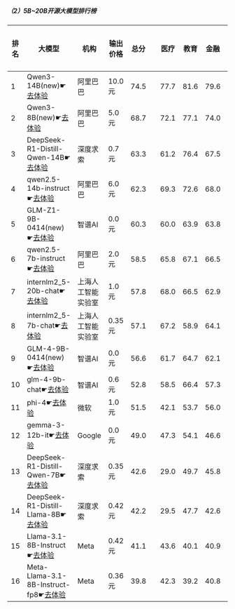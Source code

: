 ##### （2）5B~20B开源大模型排行榜
|排名|大模型|机构|输出价格|总分| |医疗|教育|金融|法律|行政公务|心理健康|推理与数学计算|语言与指令遵从|
|---|-----|---|-------|---|-|----|---|---|---|------|-------|-----------|------------|
|1|Qwen3-14B(new)☛[去体验](https://nonelinear.com/static/modelcompare.html?type=open-source)|阿里巴巴|10.0元|74.5| |        77.7|81.6|79.6|62.2|        73.3|63.4|        79.7|78.5|
|2|Qwen3-8B(new)☛[去体验](https://nonelinear.com/static/modelcompare.html?type=open-source)|阿里巴巴|5.0元|68.7| |        72.1|77.1|74.0|54.4|        53.3|65.8|        74.4|78.7|
|3|DeepSeek-R1-Distill-Qwen-14B☛[去体验](https://nonelinear.com/static/modelcompare.html?type=open-source)|深度求索|0.7元|63.3| |        61.2|76.4|67.5|40.2|        66.5|55.6|        67.2|72.1|
|4|qwen2.5-14b-instruct☛[去体验](https://nonelinear.com/static/modelcompare.html?type=open-source)|阿里巴巴|6.0元|62.3| |        69.3|72.6|68.0|45.4|        61.0|56.1|        53.1|73.1|
|5|GLM-Z1-9B-0414(new)☛[去体验](https://nonelinear.com/static/modelcompare.html?type=open-source)|智谱AI|0.0元|60.3| |        60.0|63.9|63.8|31.5|        75.5|48.8|        69.1|69.5|
|6|qwen2.5-7b-instruct☛[去体验](https://nonelinear.com/static/modelcompare.html?type=open-source)|阿里巴巴|2.0元|58.5| |        65.8|67.1|66.5|41.8|        53.0|56.0|        47.8|70.1|
|7|internlm2_5-20b-chat☛[去体验](https://nonelinear.com/static/modelcompare.html?type=open-source)|上海人工智能实验室|1.0元|57.8| |        68.0|66.5|62.9|44.7|        53.5|52.7|        43.8|70.2|
|8|internlm2_5-7b-chat☛[去体验](https://nonelinear.com/static/modelcompare.html?type=open-source)|上海人工智能实验室|0.35元|57.1| |        67.2|58.9|64.1|43.1|        55.5|51.0|        46.9|70.1|
|9|GLM-4-9B-0414(new)☛[去体验](https://nonelinear.com/static/modelcompare.html?type=open-source)|智谱AI|0.0元|56.6| |        61.7|64.7|62.1|40.8|        53.5|49.2|        49.9|70.9|
|10|glm-4-9b-chat☛[去体验](https://nonelinear.com/static/modelcompare.html?type=open-source)|智谱AI|0.6元|52.8| |        58.5|66.4|57.3|36.5|        52.0|47.1|        39.1|65.7|
|11|phi-4☛[去体验](https://nonelinear.com/static/modelcompare.html?type=open-source)|微软|1.0元|51.5| |        42.1|53.7|56.0|24.9|        64.5|43.2|        60.3|67.6|
|12|gemma-3-12b-it☛[去体验](https://nonelinear.com/static/modelcompare.html?type=open-source)|Google|0.0元|49.0| |        47.3|54.1|46.6|20.4|        59.0|41.1|        58.3|65.5|
|13|DeepSeek-R1-Distill-Qwen-7B☛[去体验](https://nonelinear.com/static/modelcompare.html?type=open-source)|深度求索|0.35元|42.6| |        29.0|49.7|45.8|19.2|        54.0|30.4|        54.5|58.4|
|14|DeepSeek-R1-Distill-Llama-8B☛[去体验](https://nonelinear.com/static/modelcompare.html?type=open-source)|深度求索|0.42元|42.2| |        29.5|47.7|42.6|20.3|        52.0|31.9|        52.7|61.0|
|15|Llama-3.1-8B-Instruct☛[去体验](https://nonelinear.com/static/modelcompare.html?type=open-source)|Meta|0.42元|41.1| |        43.6|40.1|40.9|21.3|        43.0|37.2|        42.3|60.6|
|16|Meta-Llama-3.1-8B-Instruct-fp8☛[去体验](https://nonelinear.com/static/modelcompare.html?type=open-source)|Meta|0.36元|39.8| |        42.3|39.2|40.8|19.5|        37.5|34.0|        44.1|61.1|
    
